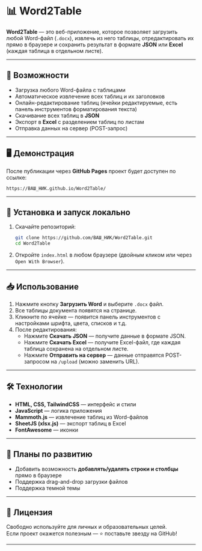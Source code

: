 # 📊 Word2Table

**Word2Table** — это веб-приложение, которое позволяет загрузить любой Word-файл (`.docx`), извлечь из него таблицы, отредактировать их прямо в браузере и сохранить результат в формате **JSON** или **Excel** (каждая таблица в отдельном листе).

---

## 🚀 Возможности

- Загрузка любого Word-файла с таблицами  
- Автоматическое извлечение всех таблиц и их заголовков  
- Онлайн-редактирование таблиц (ячейки редактируемые, есть панель инструментов форматирования текста)  
- Скачивание всех таблиц в **JSON**  
- Экспорт в **Excel** с разделением таблиц по листам  
- Отправка данных на сервер (POST-запрос)  

---

## 🖥 Демонстрация

После публикации через **GitHub Pages** проект будет доступен по ссылке:

```
https://ВАШ_НИК.github.io/Word2Table/
```

---

## 📂 Установка и запуск локально

1. Скачайте репозиторий:
   ```bash
   git clone https://github.com/ВАШ_НИК/Word2Table.git
   cd Word2Table
   ```

2. Откройте `index.html` в любом браузере (двойным кликом или через `Open With Browser`).  

---

## 📥 Использование

1. Нажмите кнопку **Загрузить Word** и выберите `.docx` файл.  
2. Все таблицы документа появятся на странице.  
3. Кликните по ячейке — появится панель инструментов с настройками шрифта, цвета, списков и т.д.  
4. После редактирования:  
   - Нажмите **Скачать JSON** — получите данные в формате JSON.  
   - Нажмите **Скачать Excel** — получите Excel-файл, где каждая таблица сохранена на отдельном листе.  
   - Нажмите **Отправить на сервер** — данные отправятся POST-запросом на `/upload` (можно заменить URL).  

---

## 🛠 Технологии

- **HTML, CSS, TailwindCSS** — интерфейс и стили  
- **JavaScript** — логика приложения  
- **Mammoth.js** — извлечение таблиц из Word-файлов  
- **SheetJS (xlsx.js)** — экспорт таблиц в Excel  
- **FontAwesome** — иконки  

---

## 📌 Планы по развитию

- Добавить возможность **добавлять/удалять строки и столбцы** прямо в браузере  
- Поддержка drag-and-drop загрузки файлов  
- Поддержка темной темы  

---

## 📜 Лицензия

Свободно используйте для личных и образовательных целей.  
Если проект окажется полезным — ⭐️ поставьте звезду на GitHub!

---
